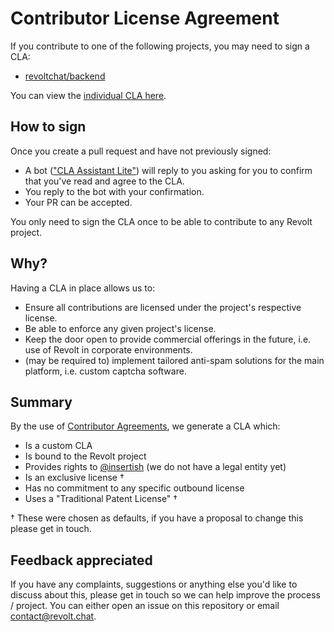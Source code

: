 # Contributor License Agreement

If you contribute to one of the following projects, you may need to sign a CLA:
- [revoltchat/backend](https://gitub.com/revoltchat/backend)

You can view the [individual CLA here](CLA.md).

## How to sign

Once you create a pull request and have not previously signed:
- A bot (["CLA Assistant Lite"](https://github.com/contributor-assistant/github-action)) will reply to you asking for you to confirm that you've read and agree to the CLA.
- You reply to the bot with your confirmation.
- Your PR can be accepted.

You only need to sign the CLA once to be able to contribute to any Revolt project.

## Why?

Having a CLA in place allows us to:
- Ensure all contributions are licensed under the project's respective license.
- Be able to enforce any given project's license.
- Keep the door open to provide commercial offerings in the future, i.e. use of Revolt in corporate environments.
- (may be required to) implement tailored anti-spam solutions for the main platform, i.e. custom captcha software.

## Summary

By the use of [Contributor Agreements](https://contributoragreements.org/), we generate a CLA which:
- Is a custom CLA
- Is bound to the Revolt project
- Provides rights to [@insertish](https://github.com/insertish) (we do not have a legal entity yet)
- Is an exclusive license †
- Has no commitment to any specific outbound license
- Uses a "Traditional Patent License" †

† These were chosen as defaults, if you have a proposal to change this please get in touch.

## Feedback appreciated

If you have any complaints, suggestions or anything else you'd like to discuss about this, please get in touch so we can help improve the process / project. You can either open an issue on this repository or email contact@revolt.chat.
